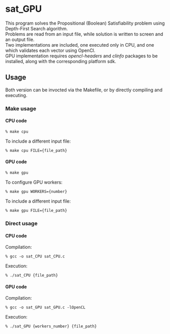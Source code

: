 # sat_GPU
This program solves the Propositional (Boolean) Satisfiability problem using Depth-First Search algorithm.
<br>
Problems are read from an input file, while solution is written to screen and an output file.
<br>
Two implementations are included, one executed only in CPU, and one which validates each vector using OpenCl.
<br>
GPU implementation requires *opencl-headers* and *clinfo* packages to be installed, along with the corresponding platform sdk.

## Usage
Both version can be invocted via the Makefile, or by directly compiling and executing.

### Make usage
#### CPU code
```
% make cpu
```
To include a different input file:
```
% make cpu FILE={file_path}
```

#### GPU code
```
% make gpu
```
To configure GPU workers:
```
% make gpu WORKERS={number}
```
To include a different input file:
```
% make gpu FILE={file_path}
```

### Direct usage
#### CPU code
Compilation:
```
% gcc -o sat_CPU sat_CPU.c
```
Execution:
```
% ./sat_CPU {file_path}
```

#### GPU code
Compilation:
```
% gcc -o sat_GPU sat_GPU.c -lOpenCL
```
Execution:
```
% ./sat_GPU {workers_number} {file_path}
```
